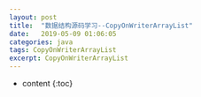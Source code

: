 ```yaml
---
layout: post
title:  "数据结构源码学习--CopyOnWriterArrayList"
date:   2019-05-09 01:06:05
categories: java
tags: CopyOnWriterArrayList
excerpt: CopyOnWriterArrayList
---
```




* content
{:toc}